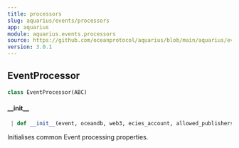 ```yaml
---
title: processors
slug: aquarius/events/processors
app: aquarius
module: aquarius.events.processors
source: https://github.com/oceanprotocol/aquarius/blob/main/aquarius/events/processors.py
version: 3.0.1
---
```

## EventProcessor

```python
class EventProcessor(ABC)
```

#### \_\_init\_\_

```python
 | def __init__(event, oceandb, web3, ecies_account, allowed_publishers, purgatory, chain_id)
```

Initialises common Event processing properties.

